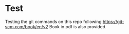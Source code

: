 # Test
Testing the git commands on this repo following https://git-scm.com/book/en/v2
Book in pdf is also provided.
